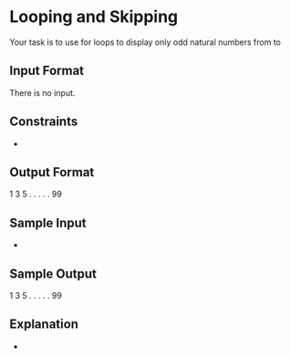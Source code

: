 # Looping and Skipping

Your task is to use for loops to display only odd natural numbers from to

## Input Format

There is no input.

## Constraints

-

## Output Format

1
3
5
.
.
.
.
.
99  

## Sample Input

-

## Sample Output

1
3
5
.
.
.
.
.
99  

## Explanation

-
